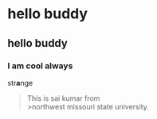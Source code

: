 # hello buddy
## hello buddy
### I am cool always
str**a**nge
>This is sai kumar from <br> >northwest missouri state university.
